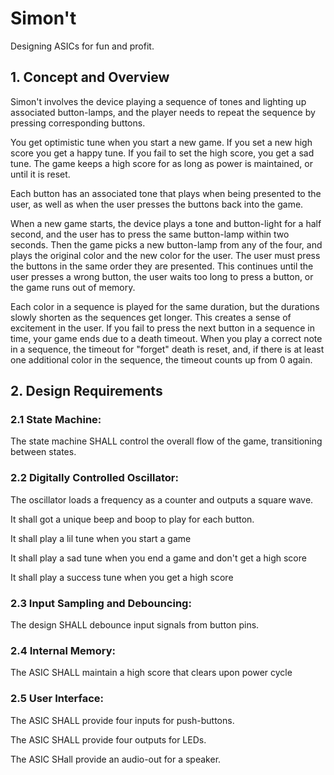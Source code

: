 # Simon't

Designing ASICs for fun and profit.

## 1. Concept and Overview

Simon't involves the device playing a sequence of tones and lighting up associated button-lamps, and the player needs to repeat the sequence by pressing corresponding buttons.

You get optimistic tune when you start a new game. If you set a new high score you get a happy tune. If you fail to set the high score, you get a sad tune. The game keeps a high score for as long as power is maintained, or until it is reset.

Each button has an associated tone that plays when being presented to the user, as well as when the user presses the buttons back into the game.

When a new game starts, the device plays a tone and button-light for a half second, and the user has to press the same button-lamp within two seconds. Then the game picks a new button-lamp from any of the four, and plays the original color and the new color for the user. The user must press the buttons in the same order they are presented. This continues until the user presses a wrong button, the user waits too long to press a button, or the game runs out of memory.

Each color in a sequence is played for the same duration, but the durations slowly shorten as the sequences get longer. This creates a sense of excitement in the user. If you fail to press the next button in a sequence in time, your game ends due to a death timeout. When you play a correct note in a sequence, the timeout for "forget" death is reset, and, if there is at least one additional color in the sequence, the timeout counts up from 0 again.

## 2. Design Requirements

### 2.1 State Machine:

The state machine SHALL control the overall flow of the game, transitioning between states.

### 2.2 Digitally Controlled Oscillator:

The oscillator loads a frequency as a counter and outputs a square wave.

It shall got a unique beep and boop to play for each button.

It shall play a lil tune when you start a game

It shall play a sad tune when you end a game and don't get a high score

It shall play a success tune when you get a high score


### 2.3 Input Sampling and Debouncing:

The design SHALL debounce input signals from button pins.

### 2.4 Internal Memory:

The ASIC SHALL maintain a high score that clears upon power cycle

### 2.5 User Interface:

The ASIC SHALL provide four inputs for push-buttons.

The ASIC SHALL provide four outputs for LEDs.

The ASIC SHall provide an audio-out for a speaker.